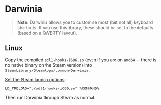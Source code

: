 # Darwinia

> **Note:** Darwinia allows you to customise most (but not all) keyboard shortcuts.  If you use this library, these should be set to the defaults (based on a QWERTY layout).

## Linux

Copy the compiled `sdl1-hooks-i686.so` (even if you are on `amd64` -- there is no native binary on the Steam version) into `SteamLibrary/SteamApps/common/Darwinia`.

[Set the Steam launch options][steam-launch-opts]:

```
LD_PRELOAD="./sdl1-hooks-i686.so" %COMMAND%
```

Then run Darwinia through Steam as normal.

[steam-launch-opts]: https://support.steampowered.com/kb_article.php?ref=5623-QOSV-5250
